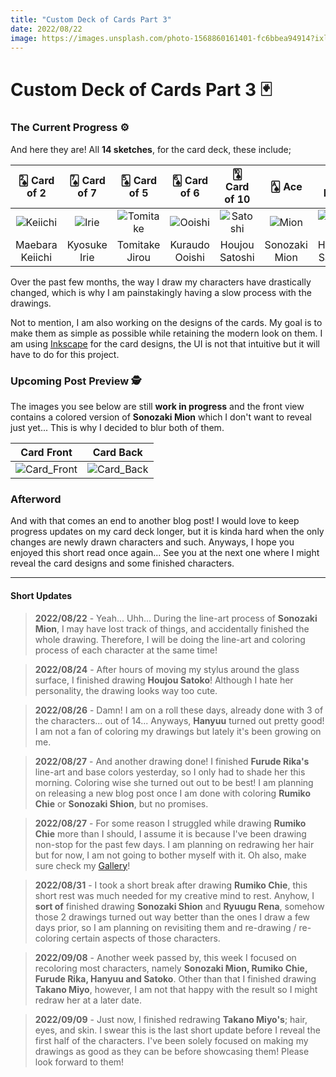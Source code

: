 ```yaml
---
title: "Custom Deck of Cards Part 3"
date: 2022/08/22
image: https://images.unsplash.com/photo-1568860161401-fc6bbea94914?ixlib=rb-1.2.1&ixid=MnwxMjA3fDB8MHxwaG90by1wYWdlfHx8fGVufDB8fHx8&auto=format&fit=crop&w=500&h=500&q=30
---
```


# Custom Deck of Cards Part 3 🃏

<h3 id="current-progress">The Current Progress ⚙️</h3>

And here they are! All **14 sketches**, for the card deck, these include;

|🂢 Card of 2|🂧 Card of 7|🂥 Card of 5|🂦 Card of 6|🂪 Card of 10|🂡 Ace|🂮 King|🂫 Jack|🂭 Queen|🂨 Card of 8|🂣 Card of 3|🂩 Card of 9|🂤 Card of 4|🃏 Joker|
|:---:|:---:|:---:|:---:|:---:|:---:|:---:|:---:|:---:|:---:|:---:|:---:|:---:|:---:|
|![Keiichi][keiichi]|![Irie][irie]|![Tomitake][tomitake]|![Ooishi][ooishi]|![Satoshi][satoshi]|![Mion][mion]|![Satoko][satoko]|![Hanyuu][hanyuu]|![Rika][rika]|![Chie][chie]|![Rena][rena]|![Shion][shion]|![Takano][takano]|![Oryou][oryou]|
|Maebara Keiichi|Kyosuke Irie|Tomitake Jirou|Kuraudo Ooishi|Houjou Satoshi|Sonozaki Mion|Houjou Satoko|Hanyuu|Furude Rika|Chie Rumiko|Ryuuguu Rena|Sonozaki Shion|Takano Miyo|Sonozaki Oryou|

Over the past few months, the way I draw my characters have drastically changed, which is why I am painstakingly having a slow process with the drawings.

Not to mention, I am also working on the designs of the cards. My goal is to make them as simple as possible while retaining the modern look on them. I am using [Inkscape](https://inkscape.org/) for the card designs, the UI is not that intuitive but it will have to do for this project.

<h3 id="upcoming-post">Upcoming Post Preview 🕵️</h3>

The images you see below are still **work in progress** and the front view contains a colored version of **Sonozaki Mion** which I don't want to reveal just yet... This is why I decided to blur both of them.

|Card Front|Card Back|
|:---:|:---:|
|![Card_Front][cardFront]|![Card_Back][cardBack]|

<h3 id="afterword">Afterword</h3>

And with that comes an end to another blog post! I would love to keep progress updates on my card deck longer, but it is kinda hard when the only changes are newly drawn characters and such. Anyways, I hope you enjoyed this short read once again... See you at the next one where I might reveal the card designs and some finished characters.

---

#### Short Updates

> **2022/08/22** - Yeah... Uhh... During the line-art process of **Sonozaki Mion**, I may have lost track of things, and accidentally finished the whole drawing. Therefore, I will be doing the line-art and coloring process of each character at the same time!

> **2022/08/24** - After hours of moving my stylus around the glass surface, I finished drawing **Houjou Satoko**! Although I hate her personality, the drawing looks way too cute. 

> **2022/08/26** - Damn! I am on a roll these days, already done with 3 of the characters... out of 14... Anyways, **Hanyuu** turned out pretty good! I am not a fan of coloring my drawings but lately it's been growing on me.

> **2022/08/27** - And another drawing done! I finished **Furude Rika's** line-art and base colors yesterday, so I only had to shade her this morning. Coloring wise she turned out out to be best! I am planning on releasing a new blog post once I am done with coloring **Rumiko Chie** or **Sonozaki Shion**, but no promises. 

> **2022/08/27** - For some reason I struggled while drawing **Rumiko Chie** more than I should, I assume it is because I've been drawing non-stop for the past few days. I am planning on redrawing her hair but for now, I am not going to bother myself with it. Oh also, make sure check my [Gallery](/gallery)!

> **2022/08/31** - I took a short break after drawing **Rumiko Chie**, this short rest was much needed for my creative mind to rest. Anyhow, I **sort of** finished drawing **Sonozaki Shion** and **Ryuugu Rena**, somehow those 2 drawings turned out way better than the ones I draw a few days prior, so I am planning on revisiting them and re-drawing / re-coloring certain aspects of those characters.

> **2022/09/08** - Another week passed by, this week I focused on recoloring most characters, namely **Sonozaki Mion, Rumiko Chie, Furude Rika, Hanyuu and Satoko**. Other than that I finished drawing **Takano Miyo**, however, I am not that happy with the result so I might redraw her at a later date.

> **2022/09/09** - Just now, I finished redrawing **Takano Miyo's**; hair, eyes, and skin. I swear this is the last short update before I reveal the first half of the characters. I've been solely focused on making my drawings as good as they can be before showcasing them! Please look forward to them!

[cardFront]: https://i.imgur.com/TIzTGB6m.png
[cardBack]: https://i.imgur.com/9aOe6eSm.png

[mion]: https://i.imgur.com/dy8uNChm.png
[satoko]: https://i.imgur.com/IHEVonkm.png
[hanyuu]: https://i.imgur.com/pItxQavm.png
[rika]: https://i.imgur.com/lT1ED93m.png

[chie]: https://i.imgur.com/5cR7Yk8m.png
[rena]: https://i.imgur.com/xlYcwnIm.png
[shion]: https://i.imgur.com/N2iuoC6m.png
[takano]: https://i.imgur.com/EExSOLcm.png
[oryou]: https://i.imgur.com/YWEfXxVm.png

[keiichi]: https://i.imgur.com/cPXSxobm.png
[irie]: https://i.imgur.com/DXhD0oom.png
[tomitake]: https://i.imgur.com/VG0sWp1m.png
[ooishi]: https://i.imgur.com/XyWi7Y1m.png
[satoshi]: https://i.imgur.com/ZudaZKlm.png